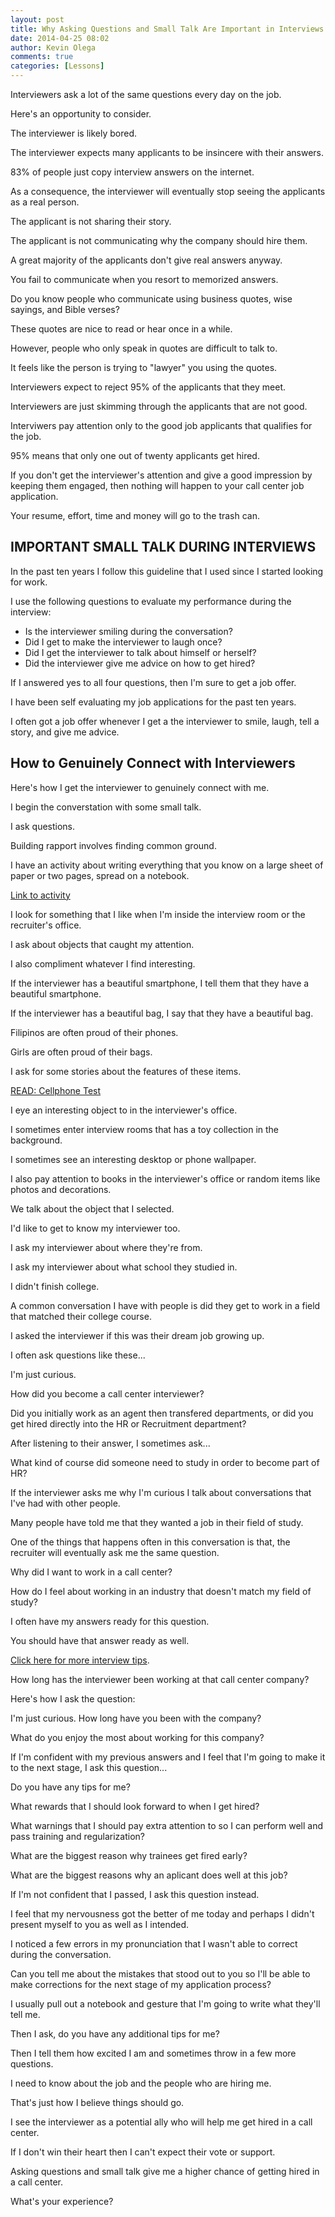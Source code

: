 ```yaml
---
layout: post
title: Why Asking Questions and Small Talk Are Important in Interviews
date: 2014-04-25 08:02
author: Kevin Olega
comments: true
categories: [Lessons]
---
```

Interviewers ask a lot of the same questions every day on the job.

Here's an opportunity to consider.

The interviewer is likely bored.

The interviewer expects many applicants to be insincere with their answers.

83% of people just copy interview answers on the internet.

As a consequence, the interviewer will eventually stop seeing the applicants as a real person.

The applicant is not sharing their story.

The applicant is not communicating why the company should hire them.

A great majority of the applicants don't give real answers anyway.

You fail to communicate when you resort to memorized answers.

Do you know people who communicate using business quotes, wise sayings, and Bible verses?

These quotes are nice to read or hear once in a while.

However, people who only speak in quotes are difficult to talk to.

It feels like the person is trying to "lawyer" you using the quotes.

Interviewers expect to reject 95% of the applicants that they meet.

Interviewers are just skimming through the applicants that are not good.

Interviwers pay attention only to the good job applicants that qualifies for the job.

95% means that only one out of twenty applicants get hired.

If you don't get the interviewer's attention and give a good impression by keeping them engaged, then nothing will happen to your call center job application. 

Your resume, effort, time and money will go to the trash can.

## IMPORTANT SMALL TALK DURING INTERVIEWS

In the past ten years I follow this guideline that I used since I started looking for work.

I use the following questions to evaluate my performance during the interview:

- Is the interviewer smiling during the conversation?
- Did I get to make the interviewer to laugh once?
- Did I get the interviewer to talk about himself or herself?
- Did the interviewer give me advice on how to get hired?

If I answered yes to all four questions, then I'm sure to get a job offer. 

I have been self evaluating my job applications for the past ten years.

I often got a job offer whenever I get a the interviewer to smile, laugh, tell a story, and give me advice.

## How to Genuinely Connect with Interviewers

Here's how I get the interviewer to genuinely connect with me.

I begin the converstation with some small talk.

I ask questions.

Building rapport involves finding common ground.

I have an activity about writing everything that you know on a large sheet of paper or two pages, spread on a notebook.

[Link to activity](https://callcentertrainingtips.com/everything)

I look for something that I like when I'm inside the interview room or the recruiter's office.

I ask about objects that caught my attention.

I also compliment whatever I find interesting.

If the interviewer has a beautiful smartphone, I tell them that they have a beautiful smartphone.

If the interviewer has a beautiful bag, I say that they have a beautiful bag.

Filipinos are often proud of their phones.

Girls are often proud of their bags.

I ask for some stories about the features of these items.

[READ: Cellphone Test](https://callcentertrainingtips.com/cellphone-test/)


I eye an interesting object to in the interviewer's office.

I sometimes enter interview rooms that has a toy collection in the background.

I sometimes see an interesting desktop or phone wallpaper.

I also pay attention to books in the interviewer's office or random items like photos and decorations.

We talk about the object that I selected.

I'd like to get to know my interviewer too. 

I ask my interviewer about where they're from. 

I ask my interviewer about what school they studied in.

I didn't finish college.

A common conversation I have with people is did they get to work in a field that matched their college course.

I asked the interviewer if this was their dream job growing up.

I often ask questions like these...

I'm just curious. 

How did you become a call center interviewer? 

Did you initially work as an agent then transfered departments, or did you get hired directly into the HR or Recruitment department?

After listening to their answer, I sometimes ask...

What kind of course did someone need to study in order to become part of HR?

If the interviewer asks me why I'm curious I talk about conversations that I've had with other people.

Many people have told me that they wanted a job in their field of study. 

One of the things that happens often in this conversation is that, the recruiter will eventually ask me the same question. 

Why did I want to work in a call center? 

How do I feel about working in an industry that doesn't match my field of study?

I often have my answers ready for this question.

You should have that answer ready as well.

[Click here for more interview tips](https://callcentertrainingtips.com/interview).

How long has the interviewer been working at that call center company?

Here's how I ask the question:

I'm just curious. How long have you been with the company?

What do you enjoy the most about working for this company?

If I'm confident with my previous answers and I feel that I'm going to make it to the next stage, I ask this question...

Do you have any tips for me? 

What rewards that I should look forward to when I get hired?

What warnings that I should pay extra attention to so I can perform well and pass training and regularization?

What are the biggest reason why trainees get fired early?

What are the biggest reasons why an aplicant does well at this job?

If I'm not confident that I passed, I ask this question instead.

I feel that my nervousness got the better of me today and perhaps I didn't present myself to you as well as I intended. 

I noticed a few errors in my pronunciation that I wasn't able to correct during the conversation. 

Can you tell me about the mistakes that stood out to you so I'll be able to make corrections for the next stage of my application process? 

I usually pull out a notebook and gesture that I'm going to write what they'll tell me.

Then I ask, do you have any additional tips for me?

Then I tell them how excited I am and sometimes throw in a few more questions.

I need to know about the job and the people who are hiring me. 

That's just how I believe things should go.

I see the interviewer as a potential ally who will help me get hired in a call center. 

If I don't win their heart then I can't expect their vote or support.

Asking questions and small talk give me a higher chance of getting hired in a call center. 

What's your experience?
